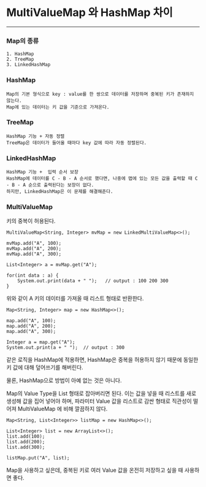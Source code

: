 # MultiValueMap 와 HashMap 차이

---

### Map의 종류
````
1. HashMap
2. TreeMap
3. LinkedHashMap
````

### HashMap
````
Map의 기본 형식으로 key : value를 한 쌍으로 데이터를 저장하며 중복된 키가 존재하지 않는다.
Map에 있는 데이터는 키 값을 기준으로 가져온다.
````

### TreeMap
````
HashMap 기능 + 자동 정렬
TreeMap은 데이터가 들어올 때마다 key 값에 따라 자동 정렬된다.
````

### LinkedHashMap
````
HashMap 기능 +  입력 순서 보장
HashMap에 데이터를 C - B - A 순서로 했다면, 나중에 맵에 있는 모든 값을 출력할 때 C - B - A 순으로 출력된다는 보장이 없다.
하지만, LinkedHashMap은 이 문제를 해결해준다.
````

### MultiValueMap
키의 중복이 허용된다.
````
MultiValueMap<String, Integer> mvMap = new LinkedMultiValueMap<>();

mvMap.add("A", 100);
mvMap.add("A", 200);
mvMap.add("A", 300);

List<Integer> a = mvMap.get("A");

for(int data : a) {
    System.out.print(data + " ");	// output : 100 200 300
}
````

위와 같이 A 키의 데이터를 가져올 때 리스트 형태로 반환한다.

````
Map<String, Integer> map = new HashMap<>();

map.add("A", 100);
map.add("A", 200);
map.add("A", 300);

Integer a = map.get("A");
System.out.print(a + " ");	// output : 300
````

같은 로직을 HashMap에 적용하면, HashMap은 중복을 허용하지 않기 때문에 동일한 키 값에 대해 덮어쓰기를 해버린다.

물론, HashMap으로 방법이 아예 없는 것은 아니다.

Map의 Value Type을 List 형태로 잡아버리면 된다. 이는 값을 넣을 때 리스트를 새로 생성해 값을 집어 넣어야 하며, 파라미터 Value 값을 리스트로 감싼 형태로 직관성이 떨어져 MultiValueMap 에 비해 깔끔하지 않다.

````
Map<String, List<Integer>> listMap = new HashMap<>();

List<Integer> list = new ArrayList<>();
list.add(100);
list.add(200);
list.add(300);

listMap.put("A", list);
````
Map을 사용하고 싶은데, 중복된 키로  여러 Value 값을 온전히 저장하고 싶을 때 사용하면 좋다.